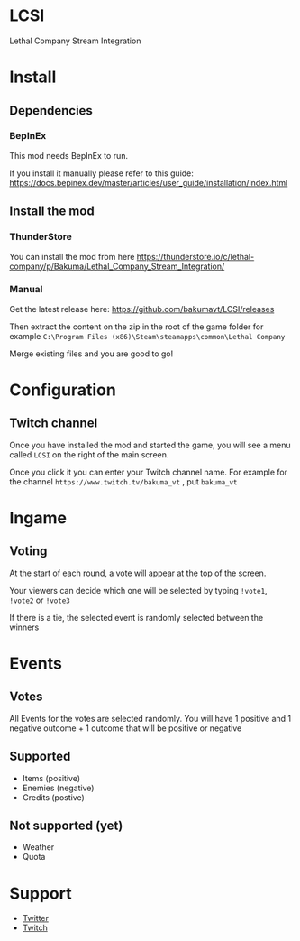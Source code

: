# LCSI
Lethal Company Stream Integration

# Install

## Dependencies
### BepInEx
This mod needs BepInEx to run.

If you install it manually please refer to this guide: <https://docs.bepinex.dev/master/articles/user_guide/installation/index.html>

## Install the mod

### ThunderStore

You can install the mod from here <https://thunderstore.io/c/lethal-company/p/Bakuma/Lethal_Company_Stream_Integration/>

### Manual

Get the latest release here: <https://github.com/bakumavt/LCSI/releases>

Then extract the content on the zip in the root of the game folder for example `C:\Program Files (x86)\Steam\steamapps\common\Lethal Company`

Merge existing files and you are good to go!

# Configuration

## Twitch channel
Once you have installed the mod and started the game, you will see a menu called `LCSI` on the right of the main screen.

Once you click it you can enter your Twitch channel name. For example for the channel `https://www.twitch.tv/bakuma_vt` , put `bakuma_vt`

# Ingame

## Voting
At the start of each round, a vote will appear at the top of the screen.

Your viewers can decide which one will be selected by typing `!vote1`, `!vote2` or `!vote3`

If there is a tie, the selected event is randomly selected between the winners

# Events
## Votes
All Events for the votes are selected randomly. You will have 1 positive and 1 negative outcome + 1 outcome that will be positive or negative
## Supported
- Items (positive)
- Enemies (negative)
- Credits (postive)

## Not supported (yet)
- Weather
- Quota

# Support

- [Twitter](https://twitter.com/bakuma_vt)
- [Twitch](https://www.twitch.tv/bakuma_vt)

